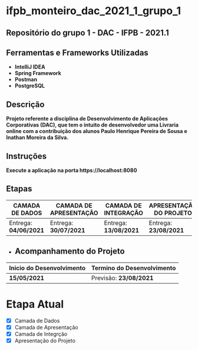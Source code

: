 # ifpb_monteiro_dac_2021_1_grupo_1
## Repositório do grupo 1 - DAC - IFPB - 2021.1
## Ferramentas e Frameworks Utilizadas
- **IntelliJ IDEA**
- **Spring Framework**
- **Postman**
- **PostgreSQL**
## Descrição
**Projeto referente a disciplina de Desenvolvimento de Aplicações Corporativas (DAC), que tem o intuito de desenvolvedor uma Livraria online com a contribuição dos alunos
Paulo Henrique Pereira de Sousa e Inathan Moreira da Silva.**
## Instruções
**Execute a aplicação na porta https://localhost:8080**
## Etapas
| **CAMADA DE DADOS** | **CAMADA DE APRESENTAÇÃO** | **CAMADA DE INTEGRAÇÃO** | **APRESENTAÇÃO DO PROJETO** |
|---------------------|----------------------------|--------------------------|-----------------------------|
|Entrega: **04/06/2021**|Entrega: **30/07/2021**|Entrega: **13/08/2021**|Entrega: **23/08/2021**|
- ## Acompanhamento do Projeto
| **Inicio do Desenvolvimento** | **Termino do Desenvolvimento** |
|---------------------|----------------------------|
|   **15/05/2021**    |  Previsão: **23/08/2021**  |
# **Etapa Atual**
- [x] Camada de Dados
- [x] Camada de Apresentação
- [x] Camada de Integrção
- [x] Apresentação do Projeto

